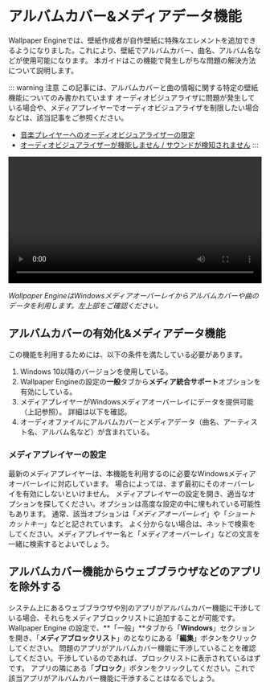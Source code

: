 # アルバムカバー&メディアデータ機能

Wallpaper Engineでは、壁紙作成者が自作壁紙に特殊なエレメントを追加できるようになりました。これにより、壁紙でアルバムカバー、曲名、アルバム名などが使用可能になります。 本ガイドはこの機能で発生しがちな問題の解決方法について説明します。

::: warning
注意
この記事には、アルバムカバーと曲の情報に関する特定の壁紙機能についてのみ書かれています オーディオビジュアライザに問題が発生している場合や、メディアプレイヤーでオーディオビジュアライザを制限したい場合などは、該当記事をご参照ください。

* [音楽プレイヤーへのオーディオビジュアライザーの限定](/audio/limittomusicplayer)
* [オーディオビジュアライザーが機能しません / サウンドが検知されません](/audio/audiodetection)
:::

<video width="100%" controls autoplay loop>
  <source src="/videos/media_controls.mp4" type="video/mp4">
  お使いのブラウザは動画タグをサポートしていません。
</video>

*Wallpaper EngineはWindowsメディアオーバーレイからアルバムカバーや曲のデータを利用します。左上部をご確認ください。*

## アルバムカバーの有効化&メディアデータ機能

この機能を利用するためには、以下の条件を満たしている必要があります。

1. Windows 10以降のバージョンを使用している。
2. Wallpaper Engineの設定の**一般**タブから**メディア統合サポート**オプションを有効にしている。
3. メディアプレイヤーがWindowsメディアオーバーレイにデータを提供可能（上記参照）。 詳細は以下を確認。
4. オーディオファイルにアルバムカバーとメディアデータ（曲名、アーティスト名、アルバム名など）が含まれている。

### メディアプレイヤーの設定

最新のメディアプレイヤーは、本機能を利用するのに必要なWindowsメディアオーバーレイに対応しています。 場合によっては、まず最初にそのオーバーレイを有効にしないといけません。 メディアプレイヤーの設定を開き、適当なオプションを探してください。オプションは高度な設定の中に埋もれている可能性もあります。 通常、該当オプションは「*メディアオーバーレイ*」や「*ショートカットキー*」などと記されています。 よく分からない場合は、ネットで検索をしてください。メディアプレイヤー名と「メディアオーバーレイ」などの文言を一緒に検索するとよいでしょう。

## アルバムカバー機能からウェブブラウザなどのアプリを除外する

システム上にあるウェブブラウザや別のアプリがアルバムカバー機能に干渉している場合、それらをメディアブロックリストに追加することが可能です。 Wallpaper Engine の設定で、**「一般」**タブから「**Windows**」セクションを開き、「**メディアブロックリスト**」のとなりにある「**編集**」ボタンをクリックしてください。 問題のアプリがアルバムカバー機能に干渉していることを確認してください。干渉しているのであれば、ブロックリストに表示されているはずです。 アプリの隣にある「**ブロック**」ボタンをクリックしてください。これで該当アプリがアルバムカバー機能に干渉することはなるでしょう。